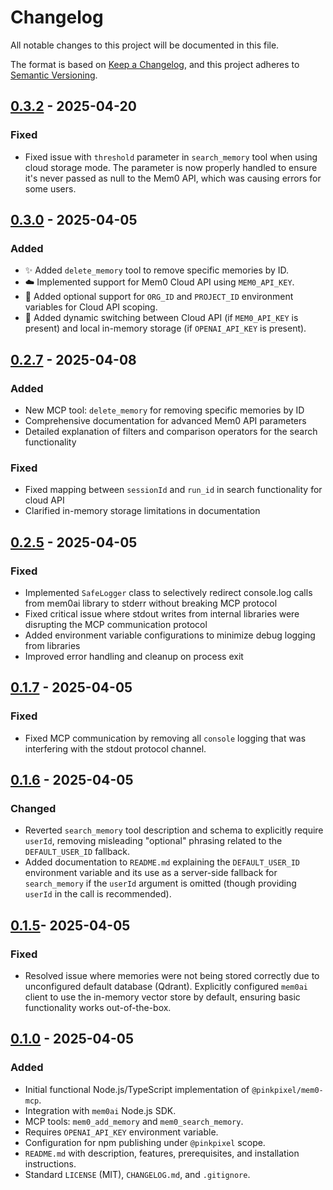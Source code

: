 # Changelog

All notable changes to this project will be documented in this file.

The format is based on [Keep a Changelog](https://keepachangelog.com/en/1.0.0/),
and this project adheres to [Semantic Versioning](https://semver.org/spec/v2.0.0.html).

## [0.3.2] - 2025-04-20

### Fixed
- Fixed issue with `threshold` parameter in `search_memory` tool when using cloud storage mode. The parameter is now properly handled to ensure it's never passed as null to the Mem0 API, which was causing errors for some users.

## [0.3.0] - 2025-04-05

### Added
- ✨ Added `delete_memory` tool to remove specific memories by ID.
- ☁️ Implemented support for Mem0 Cloud API using `MEM0_API_KEY`.
- 🏢 Added optional support for `ORG_ID` and `PROJECT_ID` environment variables for Cloud API scoping.
- 🔄 Added dynamic switching between Cloud API (if `MEM0_API_KEY` is present) and local in-memory storage (if `OPENAI_API_KEY` is present).

## [0.2.7] - 2025-04-08

### Added
- New MCP tool: `delete_memory` for removing specific memories by ID
- Comprehensive documentation for advanced Mem0 API parameters
- Detailed explanation of filters and comparison operators for the search functionality

### Fixed
- Fixed mapping between `sessionId` and `run_id` in search functionality for cloud API
- Clarified in-memory storage limitations in documentation

## [0.2.5] - 2025-04-05

### Fixed
- Implemented `SafeLogger` class to selectively redirect console.log calls from mem0ai library to stderr without breaking MCP protocol
- Fixed critical issue where stdout writes from internal libraries were disrupting the MCP communication protocol
- Added environment variable configurations to minimize debug logging from libraries
- Improved error handling and cleanup on process exit

## [0.1.7] - 2025-04-05

### Fixed
- Fixed MCP communication by removing all `console` logging that was interfering with the stdout protocol channel.

## [0.1.6] - 2025-04-05

### Changed
- Reverted `search_memory` tool description and schema to explicitly require `userId`, removing misleading "optional" phrasing related to the `DEFAULT_USER_ID` fallback.
- Added documentation to `README.md` explaining the `DEFAULT_USER_ID` environment variable and its use as a server-side fallback for `search_memory` if the `userId` argument is omitted (though providing `userId` in the call is recommended).


## [0.1.5]- 2025-04-05

### Fixed
- Resolved issue where memories were not being stored correctly due to unconfigured default database (Qdrant). Explicitly configured `mem0ai` client to use the in-memory vector store by default, ensuring basic functionality works out-of-the-box.

## [0.1.0] - 2025-04-05

### Added
- Initial functional Node.js/TypeScript implementation of `@pinkpixel/mem0-mcp`.
- Integration with `mem0ai` Node.js SDK.
- MCP tools: `mem0_add_memory` and `mem0_search_memory`.
- Requires `OPENAI_API_KEY` environment variable.
- Configuration for npm publishing under `@pinkpixel` scope.
- `README.md` with description, features, prerequisites, and installation instructions.
- Standard `LICENSE` (MIT), `CHANGELOG.md`, and `.gitignore`.

[Unreleased]: https://github.com/pinkpixel-dev/mem0-mcp/compare/v0.3.2...HEAD
[0.3.2]: https://github.com/pinkpixel-dev/mem0-mcp/compare/v0.3.0...v0.3.2
[0.3.0]: https://github.com/pinkpixel-dev/mem0-mcp/compare/v0.2.7...v0.3.0
[0.2.7]: https://github.com/pinkpixel-dev/mem0-mcp/compare/v0.2.5...v0.2.7
[0.2.5]: https://github.com/pinkpixel-dev/mem0-mcp/compare/v0.1.7...v0.2.5
[0.1.7]: https://github.com/pinkpixel-dev/mem0-mcp/compare/v0.1.6...v0.1.7
[0.1.6]: https://github.com/pinkpixel-dev/mem0-mcp/compare/v0.1.5...v0.1.6
[0.1.5]: https://github.com/pinkpixel-dev/mem0-mcp/compare/v0.1.0...v0.1.5
[0.1.0]: https://github.com/pinkpixel-dev/mem0-mcp/releases/tag/v0.1.0